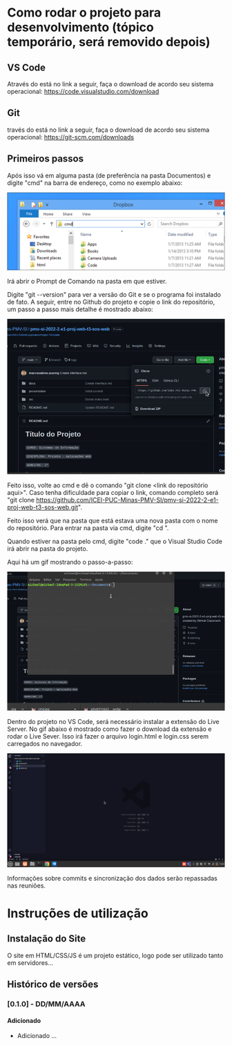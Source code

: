 # Como rodar o projeto para desenvolvimento (tópico temporário, será removido depois)

## VS Code 
Através do está no link a seguir, faça o download de acordo seu sistema operacional: https://code.visualstudio.com/download

## Git
través do está no link a seguir, faça o download de acordo seu sistema operacional: https://git-scm.com/downloads

## Primeiros passos

Após isso vá em alguma pasta (de preferência na pasta Documentos) e digite "cmd" na barra de endereço, como no exemplo abaixo:

![](https://github.com/ICEI-PUC-Minas-PMV-SI/pmv-si-2022-2-e1-proj-web-t3-sos-web/blob/main/docs/img/tutorial/cmd.jpg)

Irá abrir o Prompt de Comando na pasta em que estiver.

Digite "git --version" para ver a versão do Git e se o programa foi instalado de fato. A seguir, entre no Github do projeto e copie o link do repositório, um passo a passo mais detalhe é mostrado abaixo:

![](https://github.com/ICEI-PUC-Minas-PMV-SI/pmv-si-2022-2-e1-proj-web-t3-sos-web/blob/main/docs/img/tutorial/repository-link.png)

Feito isso, volte ao cmd e dê o comando "git clone <link do repositório aqui>".
Caso tenha dificuldade para copiar o link, comando completo será "git clone https://github.com/ICEI-PUC-Minas-PMV-SI/pmv-si-2022-2-e1-proj-web-t3-sos-web.git".

Feito isso verá que na pasta que está estava uma nova pasta com o nome do repositório. Para entrar na pasta via cmd, digite "cd <nome da pasta aqui>".

Quando estiver na pasta pelo cmd, digite "code ." que o Visual Studio Code irá abrir na pasta do projeto.

Aqui há um gif mostrando o passo-a-passo:

![](https://github.com/ICEI-PUC-Minas-PMV-SI/pmv-si-2022-2-e1-proj-web-t3-sos-web/blob/main/docs/img/tutorial/tutorial-clone.gif)

Dentro do projeto no VS Code, será necessário instalar a extensão do Live Server. No gif abaixo é mostrado como fazer o download da extensão e rodar o Live Sever. Isso irá fazer o arquivo login.html e login.css serem carregados no navegador.

![](https://github.com/ICEI-PUC-Minas-PMV-SI/pmv-si-2022-2-e1-proj-web-t3-sos-web/blob/main/docs/img/tutorial/tutorial-live-server.gif)

Informações sobre commits e sincronização dos dados serão repassadas nas reuniões.

# Instruções de utilização

## Instalação do Site

O site em HTML/CSS/JS é um projeto estático, logo pode ser utilizado tanto em servidores...

## Histórico de versões

### [0.1.0] - DD/MM/AAAA
#### Adicionado
- Adicionado ...